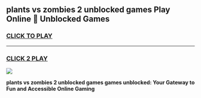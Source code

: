 
## plants vs zombies 2 unblocked games Play Online 👋 Unblocked Games
<h3>
<a href="https://premium.freeplayer.one?title=plants_vs_zombies_2_unblocked_games&ref=19F">CLICK TO PLAY</a></h3>
<hr>

<h3>
<a href="https://premium.freeplayer.one?title=plants_vs_zombies_2_unblocked_games&ref=19F">CLICK 2 PLAY</a>
  
</h3>

<a href="https://premium.freeplayer.one?title=plants_vs_zombies_2_unblocked_games&ref=19F"><img src="https://clearcache.store/games.png"></a>


**plants vs zombies 2 unblocked games games unblocked: Your Gateway to Fun and Accessible Online Gaming**
